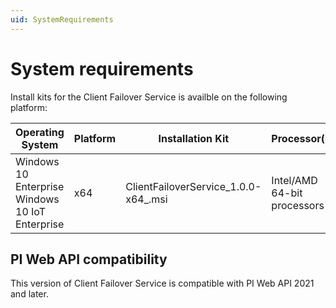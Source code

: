 ```yaml
---
uid: SystemRequirements
---
```


# System requirements
Install kits for the Client Failover Service is availble on the following platform: 

| Operating System | Platform | Installation Kit | Processor(s) |
|-------------------|-------------|----------------------------------|-------------|
| Windows 10 Enterprise <br>Windows 10 IoT Enterprise | x64 | ClientFailoverService_1.0.0-x64_.msi</code>     | Intel/AMD 64-bit processors |

## PI Web API compatibility

This version of Client Failover Service is compatible with PI Web API 2021 and later. 
